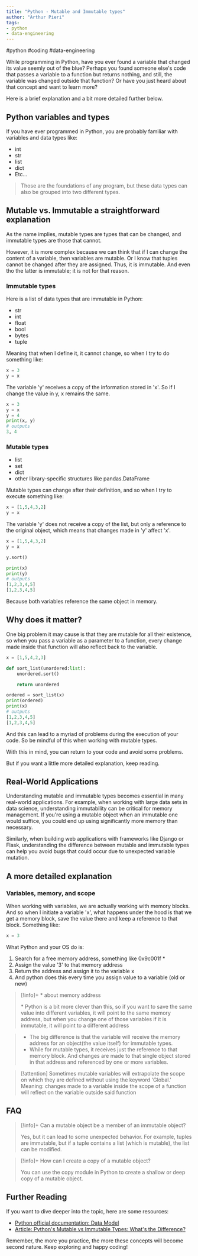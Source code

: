 ```yaml
---
title: "Python - Mutable and Immutable types"
author: "Arthur Pieri"
tags: 
- python
- data-engineering
---
```

#python #coding #data-engineering

While programming in Python, have you ever found a variable that changed its value seemly out of the blue? 
Perhaps you found someone else's code that passes a variable to a function but returns nothing, and still, the variable was changed outside that function? 
Or have you just heard about that concept and want to learn more? 

Here is a brief explanation and a bit more detailed further below.

## Python variables and types
If you have ever programmed in Python, you are probably familiar with variables and data types like:
- int
- str
- list
- dict
- Etc...

> Those are the foundations of any program, but these data types can also be grouped into two different types.

## Mutable vs. Immutable a straightforward explanation
As the name implies, mutable types are types that can be changed, and immutable types are those that cannot.

However, it is more complex because we can think that if I can change the content of a variable, then variables are mutable. Or I know that tuples cannot be changed after they are assigned. Thus, it is immutable. And even tho the latter is immutable; it is not for that reason. 

### Immutable types
Here is a list of data types that are immutable in Python:
- str
- int
- float
- bool
- bytes
- tuple

Meaning that when I define it, it cannot change, so when I try to do something like:

```python
x = 3
y = x
```

The variable 'y' receives a copy of the information stored in 'x'. So if I change the value in y, x remains the same.

```python
x = 3
y = x
y = 4
print(x, y)
# outputs
3, 4
```

### Mutable types
- list
- set
- dict
- other library-specific structures like pandas.DataFrame

Mutable types can change after their definition, and so when I try to execute something like:
```python
x = [1,5,4,3,2]
y = x
```
The variable 'y' does not receive a copy of the list, but only a reference to the original object, which means that changes made in 'y' affect 'x'.
```python
x = [1,5,4,3,2]
y = x

y.sort()

print(x)
print(y)
# outputs
[1,2,3,4,5]
[1,2,3,4,5]
```
Because both variables reference the same object in memory.

## Why does it matter?
One big problem it may cause is that they are mutable for all their existence, so when you pass a variable as a parameter to a function, every change made inside that function will also reflect back to the variable. 
```python
x = [1,5,4,2,3]

def sort_list(unordered:list):
	unordered.sort()

	return unordered

ordered = sort_list(x)
print(ordered)
print(x)
# outputs
[1,2,3,4,5]
[1,2,3,4,5]
```
And this can lead to a myriad of problems during the execution of your code. So be mindful of this when working with mutable types.

With this in mind, you can return to your code and avoid some problems.

But if you want a little more detailed explanation, keep reading.

## Real-World Applications

Understanding mutable and immutable types becomes essential in many real-world applications. For example, when working with large data sets in data science, understanding immutability can be critical for memory management. If you're using a mutable object when an immutable one would suffice, you could end up using significantly more memory than necessary.

Similarly, when building web applications with frameworks like Django or Flask, understanding the difference between mutable and immutable types can help you avoid bugs that could occur due to unexpected variable mutation.

## A more detailed explanation

### Variables, memory, and scope
When working with variables, we are actually working with memory blocks. And so when I initiate a variable 'x', what happens under the hood is that we get a memory block, save the value there and keep a reference to that block. Something like:
```python
x = 3
```
What Python and your OS do is:
1. Search for a free memory address, something like 0x9c001f *
2. Assign the value '3' to that memory address
3. Return the address and assign it to the variable x
4. And python does this every time you assign value to a variable (old or new)
> [!info]+  \* about memory address
> 
> \* Python is a bit more clever than this, so if you want to save the same value into different variables, it will point to the same memory address, but when you change one of those variables if it is immutable, it will point to a different address

> - The big difference is that the variable will receive the memory address for an object(the value itself) for immutable types.
> - While for mutable types, it receives just the reference to that memory block. And changes are made to that single object stored in that address and referenced by one or more variables.

> [!attention]
> Sometimes mutable variables will extrapolate the scope on which they are defined without using the keyword 'Global.' 
> Meaning: changes made to a variable inside the scope of a function will reflect on the variable outside said function
> 


## FAQ

> [!info]+ Can a mutable object be a member of an immutable object?
> 
> Yes, but it can lead to some unexpected behavior. For example, tuples are immutable, but if a tuple contains a list (which is mutable), the list can be modified.

> [!info]+ How can I create a copy of a mutable object? 
> 
> You can use the copy module in Python to create a shallow or deep copy of a mutable object.

## Further Reading

If you want to dive deeper into the topic, here are some resources:

- [Python official documentation: Data Model]([Title](https://docs.python.org/3/reference/datamodel.html))
- [Article: Python's Mutable vs Immutable Types: What's the Difference?]((https://realpython.com/python-mutable-vs-immutable-types/))

Remember, the more you practice, the more these concepts will become second nature. Keep exploring and happy coding!